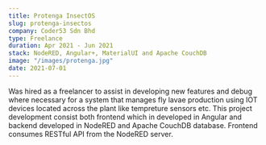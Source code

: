 ```yaml
---
title: Protenga InsectOS
slug: protenga-insectos
company: Coder53 Sdn Bhd
type: Freelance
duration: Apr 2021 - Jun 2021
stack: NodeRED, Angular+, MaterialUI and Apache CouchDB
image: "/images/protenga.jpg"
date: 2021-07-01
---
```


Was hired as a freelancer to assist in developing new features and debug where necessary for a system that manages fly lavae production using IOT devices located across the plant like tempreture sensors etc. This project development consist both frontend which in developed in Angular and backend developed in NodeRED and Apache CouchDB database. Frontend consumes RESTful API from the NodeRED server.

